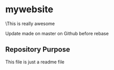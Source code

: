 # mywebsite
\This is really awesome


Update made on master on Github before rebase

## Repository Purpose
This file is just a readme file